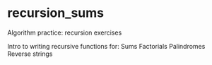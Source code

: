 # recursion_sums
Algorithm practice: recursion exercises

Intro to writing recursive functions for:
Sums
Factorials
Palindromes
Reverse strings
